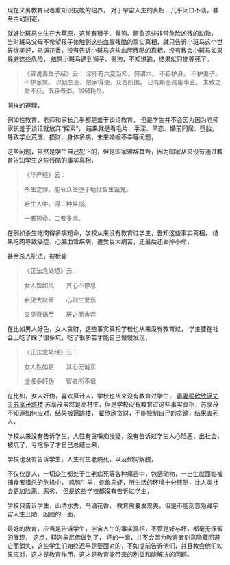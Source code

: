 现在义务教育只着重知识技能的培养，
对于宇宙人生的真相，几乎闭口不谈，甚至主动回避，

就好比斑马出生在大草原，这里有狮子、鬣狗、鳄鱼这些非常危险凶残的动物，
当时斑马父母不希望孩子接触到这些血腥残酷的事实真相，就只告诉小斑马这个世界很美好，鸟语花香，没有告诉小斑马这些血腥残酷的真相，没有教会小斑马如果躲避这些危险，
结果小斑马遇到狮子、鬣狗，不知道跑，结果就只能等死了。


> 《佛说善生子经》云： 
> 淫邪有六变当知。何谓六。
> 不自护身。
> 不护妻子。
> 不护家属。
> 以疑生恶。怨家得便。众苦所围。
> 已有斯恶则废事业。
> 未致之财不获。既获者消。宿储耗尽。

同样的道理，

例如性教育，老师和家长几乎都是羞于谈论教育，
但是学生并不会因为因为老师家长羞于谈论就放弃“探索”，
结果就是看毛片、手淫、早恋、婚前同居、堕胎，导致学业荒废、损财、身体多病，未来婚姻不幸等问题，

这些问题，虽然是学生自己犯下的，但是国家难辞其咎，因为国家从来没有通过教育告知学生这些残酷的事实真相，

> 《华严经》云：
> 
> 杀生之罪。能令众生堕于地狱畜生饿鬼。
> 
> 若生人中。得二种果报。
> 
> 一者短命。二者多病。 

在例如杀生吃肉得多病短命，学校从来没有教育过学生，告知这些事实真相，
结果吃肉导致癌症、心脑血管疾病，遭受巨大病苦，还最后还丢掉小命，

甚至杀人犯法，被枪毙

> 《正法念处经》云：
> 
> 女人性如风　　其心不停息　
> 
> 若见大财富　　心则生爱乐　
> 
> 又见衰祸至　　厌之而舍弃　

在比如男人好色，女人贪财，这些事实真相学校也从来没有教育过，
学生要在社会上吃了踩了很多坑，吃了很多苦才能自己慢慢发现，

> 《正法念处经》云：
> 
> 女人性如是　　其心无诚实
> 
> 虚诳多奸伪　　智者所不信

在比如，女人奸伪，喜欢算计人，学校也从来没有教育过学生，
[毒妻翟欣欣逼丈夫苏享茂跳楼](https://www.kancloud.cn/luojiangtao/foshuoxinwen/2646221)
苏享茂虽然是高材生，但是学校没有教育过这些事实真相，苏享茂不知道如何应对，结果被逼跳楼，
翟欣欣贪财，不能控制自己的贪欲，结果害死人，

学校从来没有告诉学生，人性有贪嗔痴慢疑，没有告诉过学生人心险恶，出社会，被坑了，亏吃多了才自己总结出来，

学校也没有告诉学生，人生有生老病死，以及如何解脱，

不仅仅是人，一切众生都处于生老病死等各种痛苦中，包括动物，一出生就面临被捕食者猎杀的危机中，
鸡鸭牛羊，蛇鱼鸟虾，所生活的环境十分残酷，比人类社会更加险恶、恶劣，
但是这些学校都没有告诉过学生，

学校只告诉学生，山清水秀，鸟语花香，
教育需要发现美，但是不能刻意隐藏宇宙人生丑陋、凶险的一面，

最好的教育，应当是告诉学生，宇宙人生的事实真相，不管是好与坏，都毫无保留的展现，
这点，释迦牟尼佛做到了，
坏的一面，并不会因为教育者刻意隐藏回避它而消失，这些学生们始终迟早是要面对的，不如提前告诉他们，并且教会他们如果应对，这才是教育作用，这才是教育能带来的利益和能解决的问题。

